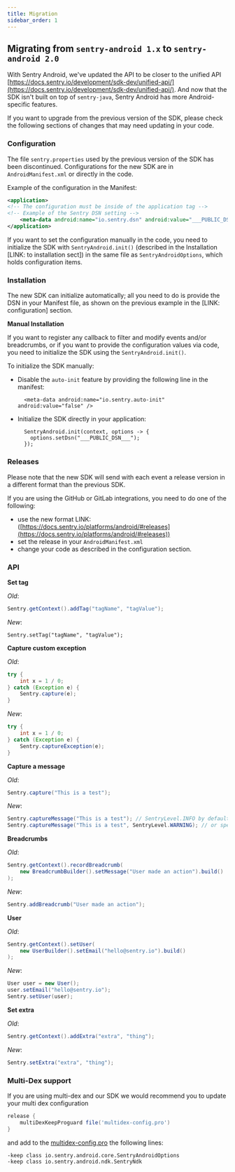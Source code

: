 ```yaml
---
title: Migration
sidebar_order: 1
---
```


## Migrating from `sentry-android 1.x` to `sentry-android 2.0`

With Sentry Android, we've updated the API to be closer to the unified API [https://docs.sentry.io/development/sdk-dev/unified-api/](https://docs.sentry.io/development/sdk-dev/unified-api/). And now that the SDK isn't built on top of `sentry-java`, Sentry Android has more Android-specific features.

If you want to upgrade from the previous version of the SDK, please check the following sections of changes that may need updating in your code.

### Configuration

The file `sentry.properties` used by the previous version of the SDK has been discontinued. Configurations for the new SDK are in `AndroidManifest.xml` or directly in the code.

Example of the configuration in the Manifest:

```xml
<application>
<!-- The configuration must be inside of the application tag -->
<!-- Example of the Sentry DSN setting -->
    <meta-data android:name="io.sentry.dsn" android:value="___PUBLIC_DSN__" />
</application>
```

If you want to set the configuration manually in the code, you need to initialize the SDK with `SentryAndroid.init()`  (described in the Installation [LINK: to installation sect]) in the same file as `SentryAndroidOptions`, which holds configuration items.

### Installation

The new SDK can initialize automatically; all you need to do is provide the DSN in your Manifest file, as shown on the previous example in the [LINK: configuration] section.

**Manual Installation**

If you want to register any callback to filter and modify events and/or breadcrumbs, or if you want to provide the configuration values via code, you need to initialize the SDK using the `SentryAndroid.init()`.

To initialize the SDK manually:

- Disable the `auto-init` feature by providing the following line in the manifest:

        <meta-data android:name="io.sentry.auto-init" android:value="false" />

- Initialize the SDK directly in your application:

        SentryAndroid.init(context, options -> {
          options.setDsn("___PUBLIC_DSN___");    
        });

### Releases

Please note that the new SDK will send with each event a release version in a different format than the previous SDK.

If you are using the GitHub or GitLab integrations, you need to do one of the following:

- use the new format LINK: ([https://docs.sentry.io/platforms/android/#releases](https://docs.sentry.io/platforms/android/#releases))
- set the release in your `AndroidManifest.xml`
- change your code as described in the configuration section.

### API

**Set tag**

*Old*:

```java
Sentry.getContext().addTag("tagName", "tagValue");
```

*New*:

    Sentry.setTag("tagName", "tagValue");

**Capture custom exception**

*Old*:

```java
try {
    int x = 1 / 0;
} catch (Exception e) {
    Sentry.capture(e);
}
```

*New*:

```java
try {
    int x = 1 / 0;
} catch (Exception e) {
    Sentry.captureException(e);
}
```

**Capture a message**

*Old*:

```java
Sentry.capture("This is a test");
```

*New*:

```java
Sentry.captureMessage("This is a test"); // SentryLevel.INFO by default
Sentry.captureMessage("This is a test", SentryLevel.WARNING); // or specific level 
```

**Breadcrumbs**

*Old*:

```java
Sentry.getContext().recordBreadcrumb(
    new BreadcrumbBuilder().setMessage("User made an action").build()
);
```

*New*:

```java
Sentry.addBreadcrumb("User made an action");
```

**User**

*Old*:

```java
Sentry.getContext().setUser(
    new UserBuilder().setEmail("hello@sentry.io").build()
);
```

*New*:

```java
User user = new User();
user.setEmail("hello@sentry.io");
Sentry.setUser(user); 
```

**Set extra**

*Old*:

```java
Sentry.getContext().addExtra("extra", "thing");
```

*New*:

```java
Sentry.setExtra("extra", "thing");
```

### Multi-Dex support

If you are using multi-dex and our SDK we would recommend you to update your multi dex configuration

```groovy
release {
    multiDexKeepProguard file('multidex-config.pro')
}
```

and add to the [multidex-config.pro](http://multidex-config.pro) the following lines:

```
-keep class io.sentry.android.core.SentryAndroidOptions
-keep class io.sentry.android.ndk.SentryNdk
```
